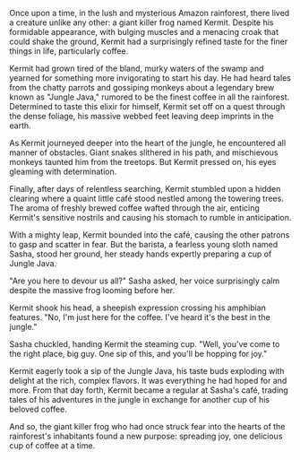 Once upon a time, in the lush and mysterious Amazon rainforest, there lived a creature unlike any other: a giant killer frog named Kermit. Despite his formidable appearance, with bulging muscles and a menacing croak that could shake the ground, Kermit had a surprisingly refined taste for the finer things in life, particularly coffee.

Kermit had grown tired of the bland, murky waters of the swamp and yearned for something more invigorating to start his day. He had heard tales from the chatty parrots and gossiping monkeys about a legendary brew known as "Jungle Java," rumored to be the finest coffee in all the rainforest. Determined to taste this elixir for himself, Kermit set off on a quest through the dense foliage, his massive webbed feet leaving deep imprints in the earth.

As Kermit journeyed deeper into the heart of the jungle, he encountered all manner of obstacles. Giant snakes slithered in his path, and mischievous monkeys taunted him from the treetops. But Kermit pressed on, his eyes gleaming with determination.

Finally, after days of relentless searching, Kermit stumbled upon a hidden clearing where a quaint little café stood nestled among the towering trees. The aroma of freshly brewed coffee wafted through the air, enticing Kermit's sensitive nostrils and causing his stomach to rumble in anticipation.

With a mighty leap, Kermit bounded into the café, causing the other patrons to gasp and scatter in fear. But the barista, a fearless young sloth named Sasha, stood her ground, her steady hands expertly preparing a cup of Jungle Java.

"Are you here to devour us all?" Sasha asked, her voice surprisingly calm despite the massive frog looming before her.

Kermit shook his head, a sheepish expression crossing his amphibian features. "No, I'm just here for the coffee. I've heard it's the best in the jungle."

Sasha chuckled, handing Kermit the steaming cup. "Well, you've come to the right place, big guy. One sip of this, and you'll be hopping for joy."

Kermit eagerly took a sip of the Jungle Java, his taste buds exploding with delight at the rich, complex flavors. It was everything he had hoped for and more. From that day forth, Kermit became a regular at Sasha's café, trading tales of his adventures in the jungle in exchange for another cup of his beloved coffee.

And so, the giant killer frog who had once struck fear into the hearts of the rainforest's inhabitants found a new purpose: spreading joy, one delicious cup of coffee at a time.
